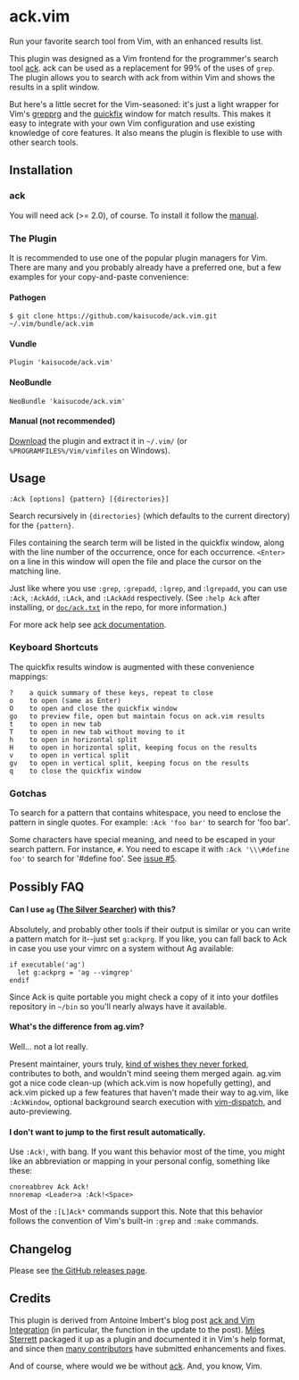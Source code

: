# ack.vim

Run your favorite search tool from Vim, with an enhanced results list.

This plugin was designed as a Vim frontend for the programmer's search tool
[ack]. ack can be used as a replacement for 99% of the uses of `grep`. The
plugin allows you to search with ack from within Vim and shows the results in a
split window.

But here's a little secret for the Vim-seasoned: it's just a light wrapper for
Vim's [grepprg] and the [quickfix] window for match results. This makes it easy
to integrate with your own Vim configuration and use existing knowledge of core
features. It also means the plugin is flexible to use with other search tools.

[grepprg]: http://vimdoc.sourceforge.net/htmldoc/options.html#'grepprg'
[quickfix]: http://vimdoc.sourceforge.net/htmldoc/quickfix.html#quickfix

## Installation

### ack

You will need ack (>= 2.0), of course. To install it follow the
[manual](http://beyondgrep.com/install/).

### The Plugin

It is recommended to use one of the popular plugin managers for Vim. There are
many and you probably already have a preferred one, but a few examples for your
copy-and-paste convenience:

#### Pathogen

    $ git clone https://github.com/kaisucode/ack.vim.git ~/.vim/bundle/ack.vim

#### Vundle

```vim
Plugin 'kaisucode/ack.vim'
```

#### NeoBundle

```vim
NeoBundle 'kaisucode/ack.vim'
```

#### Manual (not recommended)

[Download][releases] the plugin and extract it in `~/.vim/` (or
`%PROGRAMFILES%/Vim/vimfiles` on Windows).

## Usage

    :Ack [options] {pattern} [{directories}]

Search recursively in `{directories}` (which defaults to the current directory)
for the `{pattern}`.

Files containing the search term will be listed in the quickfix window, along
with the line number of the occurrence, once for each occurrence. `<Enter>` on
a line in this window will open the file and place the cursor on the matching
line.

Just like where you use `:grep`, `:grepadd`, `:lgrep`, and :`lgrepadd`, you can
use `:Ack`, `:AckAdd`, `:LAck`, and `:LAckAdd` respectively. (See `:help Ack`
after installing, or [`doc/ack.txt`][doc] in the repo, for more information.)

For more ack help see [ack documentation](http://beyondgrep.com/documentation/).

[doc]: https://github.com/kaisucode/ack.vim/blob/master/doc/ack.txt

### Keyboard Shortcuts

The quickfix results window is augmented with these convenience mappings:

    ?    a quick summary of these keys, repeat to close
    o    to open (same as Enter)
    O    to open and close the quickfix window
    go   to preview file, open but maintain focus on ack.vim results
    t    to open in new tab
    T    to open in new tab without moving to it
    h    to open in horizontal split
    H    to open in horizontal split, keeping focus on the results
    v    to open in vertical split
    gv   to open in vertical split, keeping focus on the results
    q    to close the quickfix window

### Gotchas

To search for a pattern that contains whitespace, you need to enclose the
pattern in single quotes. For example: `:Ack 'foo bar'` to search for
'foo bar'.

Some characters have special meaning, and need to be escaped in your search
pattern. For instance, `#`. You need to escape it with `:Ack '\\\#define
foo'` to search for '#define foo'. See [issue #5].

[issue #5]: https://github.com/kaisucode/ack.vim/issues/5

## Possibly FAQ

#### Can I use `ag` ([The Silver Searcher]) with this?

Absolutely, and probably other tools if their output is similar or you can
write a pattern match for it--just set `g:ackprg`. If you like, you can fall
back to Ack in case you use your vimrc on a system without Ag available:

```vim
if executable('ag')
  let g:ackprg = 'ag --vimgrep'
endif
```

Since Ack is quite portable you might check a copy of it into your dotfiles
repository in `~/bin` so you'll nearly always have it available.

#### What's the difference from ag.vim?

Well... not a lot really.

Present maintainer, yours truly, [kind of wishes they never forked][sadface],
contributes to both, and wouldn't mind seeing them merged again. ag.vim got a
nice code clean-up (which ack.vim is now hopefully getting), and ack.vim picked
up a few features that haven't made their way to ag.vim, like `:AckWindow`,
optional background search execution with [vim-dispatch], and auto-previewing.

#### I don't want to jump to the first result automatically. ####

Use `:Ack!`, with bang. If you want this behavior most of the time, you might
like an abbreviation or mapping in your personal config, something like these:

```vim
cnoreabbrev Ack Ack!
nnoremap <Leader>a :Ack!<Space>
```

Most of the `:[L]Ack*` commands support this. Note that this behavior follows
the convention of Vim's built-in `:grep` and `:make` commands.

[The Silver Searcher]: https://github.com/ggreer/the_silver_searcher
[sadface]: https://github.com/mileszs/ack.vim/commit/d97090fb502d40229e6976dfec0e06636ba227d5#commitcomment-5771145

## Changelog

Please see [the GitHub releases page][releases].

## Credits

This plugin is derived from Antoine Imbert's blog post [ack and Vim
Integration][] (in particular, the function in the update to the post). [Miles
Sterrett][mileszs] packaged it up as a plugin and documented it in Vim's help
format, and since then [many contributors][contributors] have submitted
enhancements and fixes.

And of course, where would we be without [ack]. And, you know, Vim.

[ack and Vim Integration]: http://blog.ant0ine.com/typepad/2007/03/ack-and-vim-integration.html
[mileszs]: https://github.com/mileszs
[contributors]: https://github.com/mileszs/ack.vim/graphs/contributors
[ack]: http://beyondgrep.com/

[vim-dispatch]: https://github.com/tpope/vim-dispatch
[releases]: https://github.com/mileszs/ack.vim/releases
